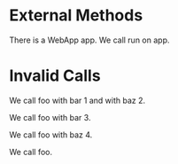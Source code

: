 # External Methods

There is a WebApp app.
We call run on app.
<!--    ^
error: cannot resolve or add method 'run' in external class 'WebApp' [method.unresolved.external]
-->

# Invalid Calls

We call foo with bar 1 and with baz 2.

We call foo with bar 3.
<!--    ^
error: mismatching parameters and arguments of method 'MethodsTest.foo' [call.mismatch.params.args]
parameters: bar baz
arguments:  bar
-->

We call foo with baz 4.
<!--    ^
error: mismatching parameters and arguments of method 'MethodsTest.foo' [call.mismatch.params.args]
parameters: bar baz
arguments:  baz
-->

We call foo.
<!--    ^
error: mismatching parameters and arguments of method 'MethodsTest.foo' [call.mismatch.params.args]
parameters: bar baz
arguments:  
-->
